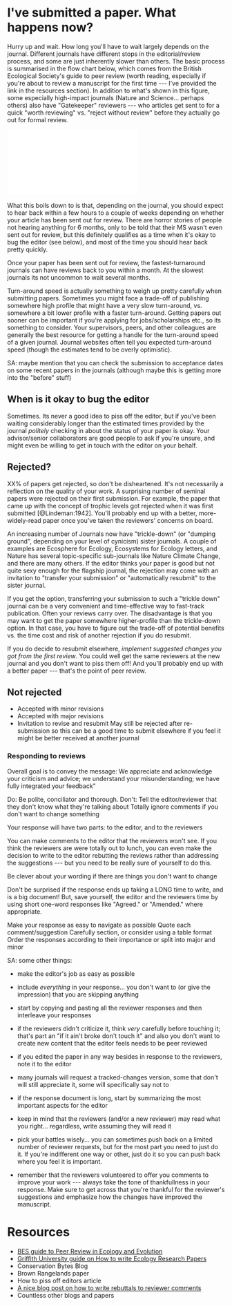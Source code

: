 <!-- SFU_publishing_workshop_after_submission.markdown 
    hints for what to do after submission - responding to reviewers etc
-->

# I've submitted a paper. What happens now?
Hurry up and wait. How long you'll have to wait largely depends on the journal. Different journals have different stops in the editorial/review process, and some are just inherently slower than others. The basic process is summarised in the flow chart below, which comes from the British Ecological Society's guide to peer review (worth reading, especially if you're about to review a manuscript for the first time --- I've provided the link in the resources section). In addition to what's shown in this figure, some especially high-impact journals (Nature and Science... perhaps others) also have "Gatekeeper" reviewers ---  who articles get sent to for a quick "worth reviewing" vs. "reject without review" before they actually go out for formal review.

![publication steps](BES_publishing_flowchart.pdf)

What this boils down to is that, depending on the journal, you should expect to hear back within a few hours to a couple of weeks depending on whether your article has been sent out for review. There are horror stories of people not hearing anything for 6 months, only to be told that their MS wasn't even sent out for review, but this definitely qualifies as a time when it's okay to bug the editor (see below), and most of the time you should hear back pretty quickly.

Once your paper has been sent out for review, the fastest-turnaround journals can have reviews back to you within a month. At the slowest journals its not uncommon to wait several months. 

Turn-around speed is actually something to weigh up pretty carefully when submitting papers. Sometimes you might face a trade-off of publishing somewhere high profile that might have a very slow turn-around, vs. somewhere a bit lower profile with a faster turn-around. Getting papers out sooner can be important if you're applying for jobs/scholarships etc., so its something to consider. Your supervisors, peers, and other colleagues are generally the best resource for getting a handle for the turn-around speed of a given journal. Journal websites often tell you expected turn-around speed (though the estimates tend to be overly optimistic).

SA: maybe mention that you can check the submission to acceptance dates on some recent papers in the journals (although maybe this is getting more into the "before" stuff)

## When is it okay to bug the editor
Sometimes. Its never a good idea to piss off the editor, but if you've been waiting considerably longer than the estimated times provided by the journal *politely* checking in about the status of your paper is okay. Your advisor/senior collaborators are good people to ask if you're unsure, and might even be willing to get in touch with the editor on your behalf.

## Rejected?
XX% of papers get rejected, so don't be disheartened. It's not necessarily a reflection on the quality of your work. A surprising number of seminal papers were rejected on their first submission. For example, the paper that came up with the concept of trophic levels got rejected when it was first submitted [@Lindeman:1942]. You'll probably end up with a better, more-widely-read paper once you've taken the reviewers' concerns on board.

An increasing number of Journals now have "trickle-down" (or "dumping ground", depending on your level of cynicism) sister journals. A couple of examples are Ecosphere for Ecology, Ecosystems for Ecology letters, and Nature has several topic-specific sub-journals like Nature Climate Change, and there are many others. If the editor thinks your paper is good but not quite sexy enough for the flagship journal, the rejection may come with an invitation to "transfer your submission" or "automatically resubmit" to the sister journal. 

If you get the option, transferring your submission to such a "trickle down" journal can be a very convenient and time-effective way to fast-track publication. Often your reviews carry over. 
The disadvantage is that you may want to get the paper somewhere higher-profile than the trickle-down option. In that case, you have to figure out the trade-off of potential benefits vs. the time cost and risk of another rejection if you do resubmit. 

If you do decide to resubmit elsewhere, *implement suggested changes you got from the first review*. You could well get the same reviewers at the new journal and you don't want to piss them off! And you'll probably end up with a better paper --- that's the point of peer review.

## Not rejected
- Accepted with minor revisions
- Accepted with major revisions
- Invitation to revise and resubmit
May still be rejected after re-submission so this can be a good time to submit elsewhere if you feel it might be better received at another journal
<!--SA: should be rare, but some think this is becoming more frequent... the cynical view is that this can be done to keep acceptance times lower-->

### Responding to reviews
Overall goal is to convey the message: We appreciate and acknowledge your criticism and advice; we understand your misunderstanding; we have fully integrated your feedback"

Do: Be polite, conciliator and thorough.
Don't: 
    Tell the editor/reviewer that they don't know what they're talking about
    Totally ignore comments if you don't want to change something


Your response will have two parts: to the editor, and to the reviewers

You can make comments to the editor that the reviewers won't see.
If you think the reviewers are were totally out to lunch, you can even make the decision to write to the editor rebutting the reviews rather than addressing the suggestions --- but you need to be really sure of yourself to do this.

<!--SA: something about pick your battles wisely, chances of success are low-->

Be clever about your wording if there are things you don't want to change

Don't be surprised if the response ends up taking a LONG time to write, and is a big document! But, save yourself, the editor and the reviewers time by using short one-word responses like "Agreed." or "Amended." where appropriate.

Make your response as easy to navigate as possible
    Quote each comment/suggestion
    Carefully section, or consider using a table format
    Order the responses according to their importance or split into major and minor

SA: some other things:
- make the editor's job as easy as possible
- include *everything* in your response... you don't want to (or give the impression) that you are skipping anything
- start by copying and pasting all the reviewer responses and then interleave your responses
- if the reviewers didn't criticize it, think *very* carefully before touching it; that's part an "if it ain't broke don't touch it" and also you don't want to create new content that the editor feels needs to be peer reviewed
- if you edited the paper in any way besides in response to the reviewers, note it to the editor
- many journals will request a tracked-changes version, some that don't will still appreciate it, some will specifically say not to
- if the response document is long, start by summarizing the most important aspects for the editor
- keep in mind that the reviewers (and/or a new reviewer) may read what you right... regardless, write assuming they will read it
- pick your battles wisely... you can sometimes push back on a limited number of reviewer requests, but for the most part you need to just do it. If you're indifferent one way or other, just do it so you can push back where you feel it is important.

- remember that the reviewers volunteered to offer you comments to improve your work --- always take the tone of thankfullness in your response. Make sure to get across that you're thankful for the reviewer's suggestions and emphasize how the changes have improved the manuscript.

# Resources
- [BES guide to Peer Review in Ecology and Evolution](http://www.britishecologicalsociety.org/wp-content/uploads/Publ_Peer-Review-Booklet.pdf)
- [Griffith University guide on How to write Ecology Research Papers](<https://www.google.com/url?sa=t&rct=j&q=&esrc=s&source=web&cd=1&cad=rja&uact=8&ved=0CCgQFjAA&url=http%3A%2F%2Fwww.griffith.edu.au%2F__data%2Fassets%2Fpdf_file%2F0007%2F435526%2FWriting-Ecology-Research-Papers-July-2012.pdf&ei=QHAzU97cL4XtoASU44DwBQ&usg=AFQjCNETmGdH64aWIK9cdKO-g2i9LTl2nA&sig2=bNmGEzkhR8Ucz_pzrd1uAQ&bvm=bv.63808443,d.cGU>)
- Conservation Bytes Blog
- Brown Rangelands paper
- How to piss off editors article
- [A nice blog post on how to write rebuttals to reviewer comments](http://matt.might.net/articles/peer-review-rebuttals)
- Countless other blogs and papers


